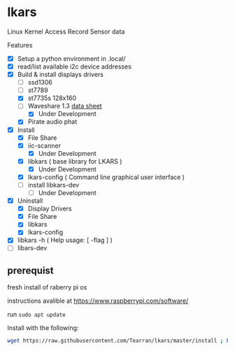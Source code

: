 # lkars
Linux Kernel Access Record Sensor data

Features
- [x] Setup a python environment in .local/ 
- [x] read/list available i2c device  addresses
- [x] Build & install displays drivers
   - [ ] ssd1306 
   - [ ] st7789
   - [x] st7735s 128x160
   - [ ] Waveshare 1.3 [data sheet](https://www.waveshare.com/wiki/File:ST7789_Datasheet.pdf)
      - [x] Under Development 
   - [x] Pirate audio phat

- [x] Install
   - [x] File Share
   - [x] iic-scanner 
      - [x] Under Development
   - [x] libkars ( base library for LKARS )
      - [x] Under Development
   - [x] lkars-config ( Command line graphical user interface )
   - [ ] install libkars-dev 
      - [ ] Under Development
- [x] Uninstall
   - [x] Display Drivers
   - [x] File Share
   - [x] libkars
   - [x] lkars-config
   
- [x] libkars -h ( Help usage: [ -flag ] )
- [ ] libars-dev
## prerequist

fresh install of raberry pi os

instructions avalible at https://www.raspberrypi.com/software/

run `sudo apt update`

Install with the following:
```bash
wget https://raw.githubusercontent.com/Tearran/lkars/master/install ; bash install
```

